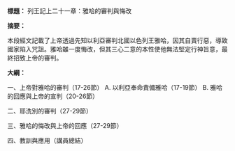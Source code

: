 **標題：** 列王記上二十一章：雅哈的審判與悔改

**摘要：**

本段經文記載了上帝透過先知以利亞審判北國以色列王雅哈，因其自賣行惡，導致國家陷入咒詛。雅哈雖一度悔改，但其三心二意的本性使他無法堅定行神旨意，最終招致上帝的審判。

**大綱：**

一、上帝對雅哈的審判（17-26節）
    A. 以利亞奉命責備雅哈（17-19節）
    B. 雅哈的回應與上帝的宣判（20-26節）

二、耶洗別的審判（27-29節）

三、雅哈的悔改與上帝的回應（27-29節）

四、教訓與應用（講員總結）